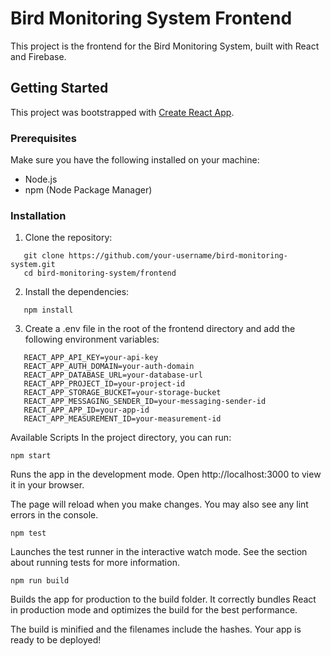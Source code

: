 # Bird Monitoring System Frontend

This project is the frontend for the Bird Monitoring System, built with React and Firebase.

## Getting Started

This project was bootstrapped with [Create React App](https://github.com/facebook/create-react-app).

### Prerequisites

Make sure you have the following installed on your machine:
- Node.js
- npm (Node Package Manager)

### Installation

1. Clone the repository:

```
   git clone https://github.com/your-username/bird-monitoring-system.git
   cd bird-monitoring-system/frontend
```

2. Install the dependencies:

```
   npm install
```

3. Create a .env file in the root of the frontend directory and add the following environment variables:

```
   REACT_APP_API_KEY=your-api-key
   REACT_APP_AUTH_DOMAIN=your-auth-domain
   REACT_APP_DATABASE_URL=your-database-url
   REACT_APP_PROJECT_ID=your-project-id
   REACT_APP_STORAGE_BUCKET=your-storage-bucket
   REACT_APP_MESSAGING_SENDER_ID=your-messaging-sender-id
   REACT_APP_APP_ID=your-app-id
   REACT_APP_MEASUREMENT_ID=your-measurement-id
   ```

Available Scripts
In the project directory, you can run:

```
npm start
```

Runs the app in the development mode.
Open http://localhost:3000 to view it in your browser.

The page will reload when you make changes.
You may also see any lint errors in the console.

```
npm test
```

Launches the test runner in the interactive watch mode.
See the section about running tests for more information.

```
npm run build
```

Builds the app for production to the build folder.
It correctly bundles React in production mode and optimizes the build for the best performance.

The build is minified and the filenames include the hashes.
Your app is ready to be deployed!
